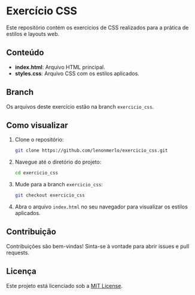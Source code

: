 # Exercício CSS

Este repositório contém os exercícios de CSS realizados para a prática de estilos e layouts web.

## Conteúdo

- **index.html**: Arquivo HTML principal.
- **styles.css**: Arquivo CSS com os estilos aplicados.

## Branch

Os arquivos deste exercício estão na branch `exercicio_css`.

## Como visualizar

1. Clone o repositório:
    ```bash
    git clone https://github.com/lenonmerlo/exercicio_css.git
    ```

2. Navegue até o diretório do projeto:
    ```bash
    cd exercicio_css
    ```

3. Mude para a branch `exercicio_css`:
    ```bash
    git checkout exercicio_css
    ```

4. Abra o arquivo `index.html` no seu navegador para visualizar os estilos aplicados.

## Contribuição

Contribuições são bem-vindas! Sinta-se à vontade para abrir issues e pull requests.

## Licença

Este projeto está licenciado sob a [MIT License](LICENSE).


